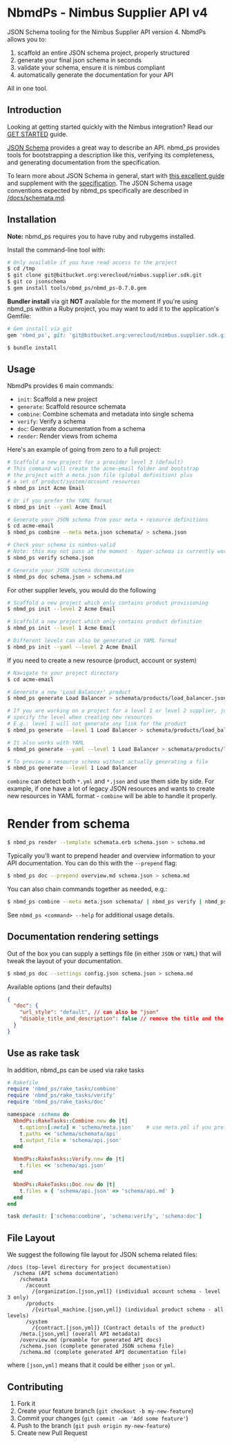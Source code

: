 # NbmdPs - Nimbus Supplier API v4

JSON Schema tooling for the Nimbus Supplier API version 4. NbmdPs allows you to:

1. scaffold an entire JSON schema project, properly structured
2. generate your final json schema in seconds
3. validate your schema, ensure it is nimbus compliant
4. automatically generate the documentation for your API

All in one tool.


## Introduction

Looking at getting started quickly with the Nimbus integration? Read our [GET STARTED](https://bitbucket.org/verecloud/nimbus.supplier.sdk/src/jsonschema/docs-v4/md/GET_STARTED.md) guide.

[JSON Schema](http://json-schema.org/) provides a great way to describe
an API. nbmd_ps provides tools for bootstrapping a description like this,
verifying its completeness, and generating documentation from the
specification.

To learn more about JSON Schema in general, start with
[this excellent guide](http://spacetelescope.github.io/understanding-json-schema/)
and supplement with the [specification](http://json-schema.org/documentation.html).
The JSON Schema usage conventions expected by nbmd_ps specifically are
described in [/docs/schemata.md](/docs/schemata.md).

## Installation

**Note:** nbmd_ps requires you to have ruby and rubygems installed.


Install the command-line tool with:

```bash
# Only available if you have read access to the project
$ cd /tmp
$ git clone git@bitbucket.org:verecloud/nimbus.supplier.sdk.git
$ git co jsonschema
$ gem install tools/nbmd_ps/nbmd_ps-0.7.0.gem
```


**Bundler install** via git **NOT** available for the moment
If you're using nbmd_ps within a Ruby project, you may want to add it
to the application's Gemfile:

```ruby
# Gem install via git
gem 'nbmd_ps', git: 'git@bitbucket.org:verecloud/nimbus.supplier.sdk.git'
```

```bash
$ bundle install
```

## Usage

NbmdPs provides 6 main commands:

* `init`: Scaffold a new project
* `generate`: Scaffold resource schemata
* `combine`: Combine schemata and metadata into single schema
* `verify`: Verify a schema
* `doc`: Generate documentation from a schema
* `render`: Render views from schema

Here's an example of going from zero to a full project:

```bash
# Scaffold a new project for a provider level 3 (default)
# This command will create the acme-email folder and bootstrap
# the project with a meta.json file (global definition) plus
# a set of product/system/account resources
$ nbmd_ps init Acme Email

# Or if you prefer the YAML format
$ nbmd_ps init --yaml Acme Email

# Generate your JSON schema from your meta + resource definitions
$ cd acme-email
$ nbmd_ps combine --meta meta.json schemata/ > schema.json

# Check your schema is nimbus-valid
# Note: this may not pass at the moment - hyper-schema is currently work in progress
$ nbmd_ps verify schema.json

# Generate your JSON schema documentation
$ nbmd_ps doc schema.json > schema.md
```

For other supplier levels, you would do the following
```bash
# Scaffold a new project which only contains product provisioning
$ nbmd_ps init --level 2 Acme Email

# Scaffold a new project which only contains product definition
$ nbmd_ps init --level 1 Acme Email

# Different levels can also be generated in YAML format
$ nbmd_ps init --yaml --level 2 Acme Email
```

If you need to create a new resource (product, account or system)
```bash
# Navigate to your project directory
$ cd acme-email

# Generate a new 'Load Balancer' product
$ nbmd_ps generate Load Balancer > schemata/products/load_balancer.json

# If you are working on a project for a level 1 or level 2 supplier, just
# specify the level when creating new resources
# E.g.: level 1 will not generate any link for the product
$ nbmd_ps generate --level 1 Load Balancer > schemata/products/load_balancer.json

# It also works with YAML
$ nbmd_ps generate --yaml --level 1 Load Balancer > schemata/products/load_balancer.yml

# To preview a resource schema without actually generating a file
$ nbmd_ps generate --level 1 Load Balancer
```

`combine` can detect both `*.yml` and `*.json` and use them side by side. For example, if one have a lot of legacy JSON resources and wants to create new resources in YAML format - `combine` will be able to handle it properly.

# Render from schema

```bash
$ nbmd_ps render --template schemata.erb schema.json > schema.md
```

Typically you'll want to prepend header and overview information to
your API documentation. You can do this with the `--prepend` flag:

```bash
$ nbmd_ps doc --prepend overview.md schema.json > schema.md
```

You can also chain commands together as needed, e.g.:

```bash
$ nbmd_ps combine --meta meta.json schemata/ | nbmd_ps verify | nbmd_ps doc --prepend overview.md > schema.md
```

See `nbmd_ps <command> --help` for additional usage details.

## Documentation rendering settings

Out of the box you can supply a settings file (in either `JSON` or `YAML`) that will tweak the layout of your documentation.

```bash
$ nbmd_ps doc --settings config.json schema.json > schema.md
```

Available options (and their defaults)
```json
{
  "doc": {
    "url_style": "default", // can also be "json"
    "disable_title_and_description": false // remove the title and the description, useful when using your own custom header
  }
}
```

## Use as rake task

In addition, nbmd_ps can be used via rake tasks

```ruby
# Rakefile
require 'nbmd_ps/rake_tasks/combine'
require 'nbmd_ps/rake_tasks/verify'
require 'nbmd_ps/rake_tasks/doc'

namespace :schema do
  NbmdPs::RakeTasks::Combine.new do |t|
    t.options[:meta] = 'schema/meta.json'    # use meta.yml if you prefer YAML format
    t.paths << 'schema/schemata/api'
    t.output_file = 'schema/api.json'
  end

  NbmdPs::RakeTasks::Verify.new do |t|
    t.files << 'schema/api.json'
  end

  NbmdPs::RakeTasks::Doc.new do |t|
    t.files = { 'schema/api.json' => 'schema/api.md' }
  end
end

task default: ['schema:combine', 'schema:verify', 'schema:doc']
```

## File Layout

We suggest the following file layout for JSON schema related files:

```
/docs (top-level directory for project documentation)
  /schema (API schema documentation)
    /schemata
      /account
        /{organization.[json,yml]} (individual account schema - level 3 only)
      /products
        /{virtual_machine.[json,yml]} (individual product schema - all levels)
      /system
        /{contract.[json,yml]} (Contract details of the product)
    /meta.[json,yml] (overall API metadata)
    /overview.md (preamble for generated API docs)
    /schema.json (complete generated JSON schema file)
    /schema.md (complete generated API documentation file)
```

where `[json,yml]` means that it could be either `json` or `yml`.

## Contributing

1. Fork it
2. Create your feature branch (`git checkout -b my-new-feature`)
3. Commit your changes (`git commit -am 'Add some feature'`)
4. Push to the branch (`git push origin my-new-feature`)
5. Create new Pull Request
